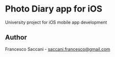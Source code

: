 # Photo Diary app for iOS
University project for iOS mobile app development

## Author
Francesco Saccani - saccani.francesco@gmail.com
